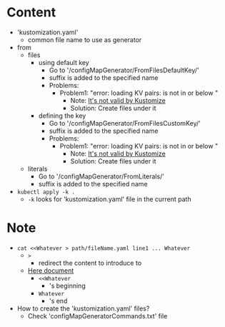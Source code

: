 # Content
* 'kustomization.yaml'
  * common file name to use as generator
* from
   * files
     * using default key
       * Go to '/configMapGenerator/FromFilesDefaultKey/'
       * suffix is added to the specified name
       * Problems:
         * Problem1: "error: loading KV pairs: is not in or below "
           * Note: [It's not valid by Kustomize](https://stackoverflow.com/questions/67481924/referring-a-resource-yaml-from-another-directory-in-kustomization)
           * Solution: Create files under it
     * defining the key
       * Go to '/configMapGenerator/FromFilesCustomKey/'
       * suffix is added to the specified name
       * Problems:
         * Problem1: "error: loading KV pairs: is not in or below "
           * Note: [It's not valid by Kustomize](https://stackoverflow.com/questions/67481924/referring-a-resource-yaml-from-another-directory-in-kustomization)
           * Solution: Create files under it
   * literals
     * Go to '/configMapGenerator/FromLiterals/'
     * suffix is added to the specified name
* `kubectl apply -k .`
  * `-k` looks for 'kustomization.yaml' file in the current path

# Note
* ``cat <<Whatever > path/fileName.yaml
  line1
  ...
  Whatever``
  * `>`
    * redirect the content to introduce to
  * [Here document](https://tldp.org/LDP/abs/html/here-docs.html)
    * `<<Whatever`
      * 's beginning
    * `Whatever`
      * 's end
* How to create the 'kustomization.yaml' files?
  * Check 'configMapGeneratorCommands.txt' file
